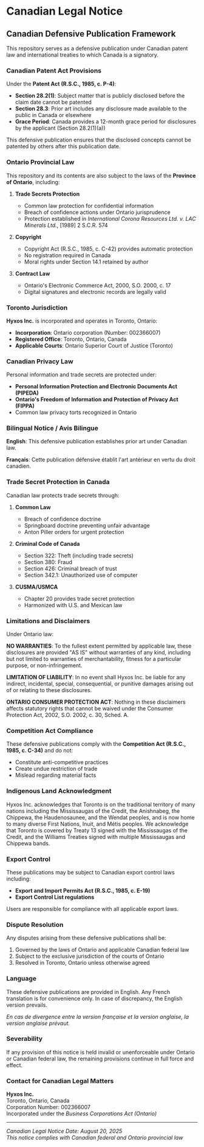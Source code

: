 # Canadian Legal Notice

## Canadian Defensive Publication Framework

This repository serves as a defensive publication under Canadian patent law and international treaties to which Canada is a signatory.

### Canadian Patent Act Provisions

Under the **Patent Act (R.S.C., 1985, c. P-4)**:

- **Section 28.2(1)**: Subject matter that is publicly disclosed before the claim date cannot be patented
- **Section 28.3**: Prior art includes any disclosure made available to the public in Canada or elsewhere
- **Grace Period**: Canada provides a 12-month grace period for disclosures by the applicant (Section 28.2(1)(a))

This defensive publication ensures that the disclosed concepts cannot be patented by others after this publication date.

### Ontario Provincial Law

This repository and its contents are also subject to the laws of the **Province of Ontario**, including:

1. **Trade Secrets Protection**
   - Common law protection for confidential information
   - Breach of confidence actions under Ontario jurisprudence
   - Protection established in *International Corona Resources Ltd. v. LAC Minerals Ltd.*, [1989] 2 S.C.R. 574

2. **Copyright**
   - Copyright Act (R.S.C., 1985, c. C-42) provides automatic protection
   - No registration required in Canada
   - Moral rights under Section 14.1 retained by author

3. **Contract Law**
   - Ontario's Electronic Commerce Act, 2000, S.O. 2000, c. 17
   - Digital signatures and electronic records are legally valid

### Toronto Jurisdiction

**Hyxos Inc.** is incorporated and operates in Toronto, Ontario:
- **Incorporation**: Ontario corporation (Number: 002366007)
- **Registered Office**: Toronto, Ontario, Canada
- **Applicable Courts**: Ontario Superior Court of Justice (Toronto)

### Canadian Privacy Law

Personal information and trade secrets are protected under:
- **Personal Information Protection and Electronic Documents Act (PIPEDA)**
- **Ontario's Freedom of Information and Protection of Privacy Act (FIPPA)**
- Common law privacy torts recognized in Ontario

### Bilingual Notice / Avis Bilingue

**English**: This defensive publication establishes prior art under Canadian law.

**Français**: Cette publication défensive établit l'art antérieur en vertu du droit canadien.

### Trade Secret Protection in Canada

Canadian law protects trade secrets through:

1. **Common Law**
   - Breach of confidence doctrine
   - Springboard doctrine preventing unfair advantage
   - Anton Piller orders for urgent protection

2. **Criminal Code of Canada**
   - Section 322: Theft (including trade secrets)
   - Section 380: Fraud
   - Section 426: Criminal breach of trust
   - Section 342.1: Unauthorized use of computer

3. **CUSMA/USMCA**
   - Chapter 20 provides trade secret protection
   - Harmonized with U.S. and Mexican law

### Limitations and Disclaimers

Under Ontario law:

**NO WARRANTIES**: To the fullest extent permitted by applicable law, these disclosures are provided "AS IS" without warranties of any kind, including but not limited to warranties of merchantability, fitness for a particular purpose, or non-infringement.

**LIMITATION OF LIABILITY**: In no event shall Hyxos Inc. be liable for any indirect, incidental, special, consequential, or punitive damages arising out of or relating to these disclosures.

**ONTARIO CONSUMER PROTECTION ACT**: Nothing in these disclaimers affects statutory rights that cannot be waived under the Consumer Protection Act, 2002, S.O. 2002, c. 30, Sched. A.

### Competition Act Compliance

These defensive publications comply with the **Competition Act (R.S.C., 1985, c. C-34)** and do not:
- Constitute anti-competitive practices
- Create undue restriction of trade
- Mislead regarding material facts

### Indigenous Land Acknowledgment

Hyxos Inc. acknowledges that Toronto is on the traditional territory of many nations including the Mississaugas of the Credit, the Anishnabeg, the Chippewa, the Haudenosaunee, and the Wendat peoples, and is now home to many diverse First Nations, Inuit, and Métis peoples. We acknowledge that Toronto is covered by Treaty 13 signed with the Mississaugas of the Credit, and the Williams Treaties signed with multiple Mississaugas and Chippewa bands.

### Export Control

These publications may be subject to Canadian export control laws including:
- **Export and Import Permits Act (R.S.C., 1985, c. E-19)**
- **Export Control List regulations**

Users are responsible for compliance with all applicable export laws.

### Dispute Resolution

Any disputes arising from these defensive publications shall be:
1. Governed by the laws of Ontario and applicable Canadian federal law
2. Subject to the exclusive jurisdiction of the courts of Ontario
3. Resolved in Toronto, Ontario unless otherwise agreed

### Language

These defensive publications are provided in English. Any French translation is for convenience only. In case of discrepancy, the English version prevails.

*En cas de divergence entre la version française et la version anglaise, la version anglaise prévaut.*

### Severability

If any provision of this notice is held invalid or unenforceable under Ontario or Canadian federal law, the remaining provisions continue in full force and effect.

### Contact for Canadian Legal Matters

**Hyxos Inc.**  
Toronto, Ontario, Canada  
Corporation Number: 002366007  
Incorporated under the *Business Corporations Act (Ontario)*

---

*Canadian Legal Notice Date: August 20, 2025*  
*This notice complies with Canadian federal and Ontario provincial law*